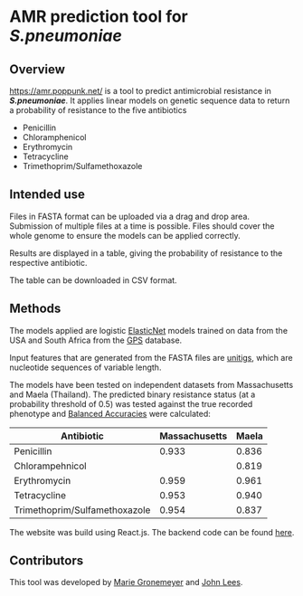 # AMR prediction tool for *S.pneumoniae*

## Overview

https://amr.poppunk.net/ is a tool to predict antimicrobial resistance in __*S.pneumoniae*__. It applies linear models on genetic sequence data to return a probability of resistance to the five antibiotics
- Penicillin
- Chloramphenicol
- Erythromycin
- Tetracycline
- Trimethoprim/Sulfamethoxazole

## Intended use

Files in FASTA format can be uploaded via a drag and drop area. Submission of multiple files at a time is possible.
Files should cover the whole genome to ensure the models can be applied correctly.

Results are displayed in a table, giving the probability of resistance to the respective antibiotic.

The table can be downloaded in CSV format.

## Methods

The models applied are logistic [ElasticNet](https://en.wikipedia.org/wiki/Elastic_net_regularization) models trained on data from the USA and South Africa from the [GPS](https://www.pneumogen.net/gps/) database.

Input features that are generated from the FASTA files are [unitigs](https://pubmed.ncbi.nlm.nih.gov/30419019/#&gid=article-figures&pid=fig-1-uid-0), which are nucleotide sequences of variable length. 

The models have been tested on independent datasets from Massachusetts and Maela (Thailand). The predicted binary resistance status (at a probability threshold of 0.5) was tested against the true recorded phenotype and [Balanced Accuracies](https://statisticaloddsandends.wordpress.com/2020/01/23/what-is-balanced-accuracy/) were calculated:

|Antibiotic|Massachusetts|Maela|
|----------|-------------|-----|
|Penicillin|0.933|0.836|
|Chlorampehnicol| |0.819|
|Erythromycin|0.959|0.961|
|Tetracycline|0.953|0.940|
|Trimethoprim/Sulfamethoxazole|0.954|0.837|

The website was build using React.js. The backend code can be found [here](https://github.com/bacpop/AMR_prediction).

## Contributors

This tool was developed by [Marie Gronemeyer](https://github.com/muppi1993) and [John Lees](https://github.com/johnlees).
